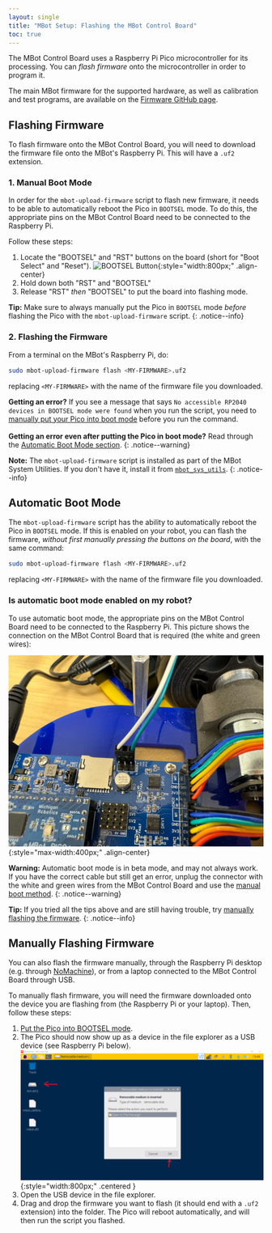 ```yaml
---
layout: single
title: "MBot Setup: Flashing the MBot Control Board"
toc: true
---
```


The MBot Control Board uses a Raspberry Pi Pico microcontroller for its processing. You can *flash firmware* onto the microcontroller in order to program it.

The main MBot firmware for the supported hardware, as well as calibration and test programs, are available on the [Firmware GitHub page](https://github.com/mbot-project/mbot_firmware/releases).

## Flashing Firmware

To flash firmware onto the MBot Control Board, you will need to download the firmware file onto the MBot's Raspberry Pi. This will have a `.uf2` extension.

### 1. Manual Boot Mode

In order for the `mbot-upload-firmware` script to flash new firmware, it needs to be able to automatically reboot the Pico in `BOOTSEL` mode. To do this, the appropriate pins on the MBot Control Board need to be connected to the Raspberry Pi.

Follow these steps:
1. Locate the "BOOTSEL" and "RST" buttons on the board (short for "Boot Select" and "Reset").
    ![BOOTSEL Button](/assets/images/setup/bootsel-location.png){:style="width:800px;" .align-center}
2. Hold down both "RST" and "BOOTSEL"
3. Release "RST" *then* "BOOTSEL" to put the board into flashing mode.

**Tip:** Make sure to always manually put the Pico in `BOOTSEL` mode *before* flashing the Pico with the `mbot-upload-firmware` script.
{: .notice--info}

### 2. Flashing the Firmware

From a terminal on the MBot's Raspberry Pi, do:
```bash
sudo mbot-upload-firmware flash <MY-FIRMWARE>.uf2
```
replacing `<MY-FIRMWARE>` with the name of the firmware file you downloaded.

**Getting an error?** If you see a message that says `No accessible RP2040 devices in BOOTSEL mode were found` when you run the script, you need to [manually put your Pico into boot mode](#1-manual-boot-mode) before you run the command. <br/><br/>
**Getting an error even after putting the Pico in boot mode?** Read through the [Automatic Boot Mode section](#automatic-boot-mode).
{: .notice--warning}

**Note:** The `mbot-upload-firmware` script is installed as part of the MBot System Utilities. If you don't have it, install it from [`mbot_sys_utils`](https://github.com/mbot-project/mbot_sys_utils).
{: .notice--info}

## Automatic Boot Mode

The `mbot-upload-firmware` script has the ability to automatically reboot the Pico in `BOOTSEL` mode. If this is enabled on your robot, you can flash the firmware, *without first manually pressing the buttons on the board*, with the same command:
```bash
sudo mbot-upload-firmware flash <MY-FIRMWARE>.uf2
```
replacing `<MY-FIRMWARE>` with the name of the firmware file you downloaded.

### Is automatic boot mode enabled on my robot?

To use automatic boot mode, the appropriate pins on the MBot Control Board need to be connected to the Raspberry Pi.
This picture shows the connection on the MBot Control Board that is required (the white and green wires):

![The cable needed to automatically flash the MBot Control Board](/assets/images/hardware/classic/assembly/wiring/1-final-assemble1.jpg){:style="max-width:400px;" .align-center}

**Warning:** Automatic boot mode is in beta mode, and may not always work. If you have the correct cable but still get an error, unplug the connector with the white and green wires from the MBot Control Board and use the [manual boot method](#1-manual-boot-mode).
{: .notice--warning}

**Tip:** If you tried all the tips above and are still having trouble, try [manually flashing the firmware](#manually-flashing-firmware).
{: .notice--info}

## Manually Flashing Firmware

You can also flash the firmware manually, through the Raspberry Pi desktop (e.g. through [NoMachine](/docs/tutorials/no-machine)), or from a laptop connected to the MBot Control Board through USB.

To manually flash firmware, you will need the firmware downloaded onto the device you are flashing from (the Raspberry Pi or your laptop). Then, follow these steps:
1. [Put the Pico into BOOTSEL mode](#1-manual-boot-mode).
2. The Pico should now show up as a device in the file explorer as a USB device (see Raspberry Pi below).
        ![Pico device in NoMachine](/assets/images/setup/pop-up-plug-in.png){:style="width:800px;" .centered }
3. Open the USB device in the file explorer.
4. Drag and drop the firmware you want to flash (it should end with a `.uf2` extension) into the folder. The Pico will reboot automatically, and will then run the script you flashed.

